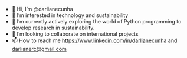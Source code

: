 - 👋 Hi, I’m @darlianecunha
- 👀 I’m interested in technology and sustainability
- 🌱 I’m currently actively exploring the world of Python programming to develop research in sustainability.
- 💞️ I’m looking to collaborate on international projects
- 📫 How to reach me https://www.linkedin.com/in/darlianecunha and darlianerc@gmail.com

<!---
darlianecunha/darlianecunha is a ✨ special ✨ repository because its `README.md` (this file) appears on your GitHub profile.
You can click the Preview link to take a look at your changes.
--->

